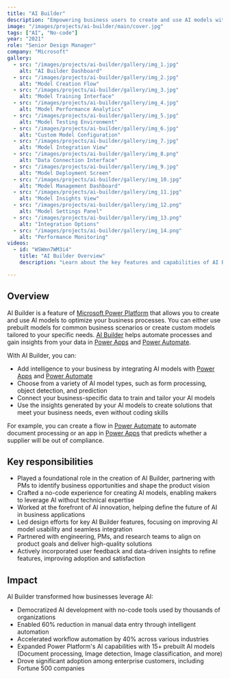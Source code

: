 ```yaml
---
title: "AI Builder"
description: "Empowering business users to create and use AI models without code"
image: "/images/projects/ai-builder/main/cover.jpg"
tags: ["AI", "No-code"]
year: "2021"
role: "Senior Design Manager"
company: "Microsoft"
gallery:
  - src: "/images/projects/ai-builder/gallery/img_1.jpg"
    alt: "AI Builder Dashboard"
  - src: "/images/projects/ai-builder/gallery/img_2.jpg"
    alt: "Model Creation Flow"
  - src: "/images/projects/ai-builder/gallery/img_3.jpg"
    alt: "Model Training Interface"
  - src: "/images/projects/ai-builder/gallery/img_4.jpg"
    alt: "Model Performance Analytics"
  - src: "/images/projects/ai-builder/gallery/img_5.jpg"
    alt: "Model Testing Environment"
  - src: "/images/projects/ai-builder/gallery/img_6.jpg"
    alt: "Custom Model Configuration"
  - src: "/images/projects/ai-builder/gallery/img_7.jpg"
    alt: "Model Integration View"
  - src: "/images/projects/ai-builder/gallery/img_8.png"
    alt: "Data Connection Interface"
  - src: "/images/projects/ai-builder/gallery/img_9.jpg"
    alt: "Model Deployment Screen"
  - src: "/images/projects/ai-builder/gallery/img_10.jpg"
    alt: "Model Management Dashboard"
  - src: "/images/projects/ai-builder/gallery/img_11.jpg"
    alt: "Model Insights View"
  - src: "/images/projects/ai-builder/gallery/img_12.png"
    alt: "Model Settings Panel"
  - src: "/images/projects/ai-builder/gallery/img_13.png"
    alt: "Integration Options"
  - src: "/images/projects/ai-builder/gallery/img_14.png"
    alt: "Performance Monitoring"
videos:
  - id: "WSWmn7WM3i4"
    title: "AI Builder Overview"
    description: "Learn about the key features and capabilities of AI Builder"

---
```


## Overview

AI Builder is a feature of [Microsoft Power Platform](https://powerplatform.microsoft.com/) that allows you to create and use AI models to optimize your business processes. You can either use prebuilt models for common business scenarios or create custom models tailored to your specific needs. [AI Builder](https://learn.microsoft.com/en-us/ai-builder/overview) helps automate processes and gain insights from your data in [Power Apps](https://powerapps.microsoft.com/) and [Power Automate](https://powerautomate.microsoft.com/).

With AI Builder, you can:

- Add intelligence to your business by integrating AI models with [Power Apps](https://powerapps.microsoft.com/) and [Power Automate](https://powerautomate.microsoft.com/)
- Choose from a variety of AI model types, such as form processing, object detection, and prediction
- Connect your business-specific data to train and tailor your AI models
- Use the insights generated by your AI models to create solutions that meet your business needs, even without coding skills

For example, you can create a flow in [Power Automate](https://powerautomate.microsoft.com/) to automate document processing or an app in [Power Apps](https://powerapps.microsoft.com/) that predicts whether a supplier will be out of compliance.

## Key responsibilities

- Played a foundational role in the creation of AI Builder, partnering with PMs to identify business opportunities and shape the product vision
- Crafted a no-code experience for creating AI models, enabling makers to leverage AI without technical expertise
- Worked at the forefront of AI innovation, helping define the future of AI in business applications
- Led design efforts for key AI Builder features, focusing on improving AI model usability and seamless integration
- Partnered with engineering, PMs, and research teams to align on product goals and deliver high-quality solutions
- Actively incorporated user feedback and data-driven insights to refine features, improving adoption and satisfaction

## Impact

AI Builder transformed how businesses leverage AI:
- Democratized AI development with no-code tools used by thousands of organizations
- Enabled 60% reduction in manual data entry through intelligent automation
- Accelerated workflow automation by 40% across various industries
- Expanded Power Platform's AI capabilities with 15+ prebuilt AI models (Document processing, Image detection, Image classification, and more)
- Drove significant adoption among enterprise customers, including Fortune 500 companies
